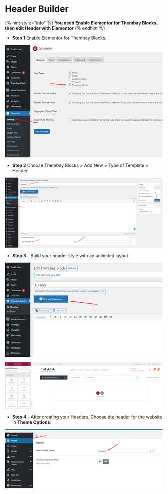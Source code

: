 # Header Builder

{% hint style="info" %}
**You need Enable Elementor for Thembay Blocks, then edit Header with Elementor**
{% endhint %}

* **Step 1** Enable Elementor for Thembay Blocks.

![](../.gitbook/assets/use-header1.png)

* **Step 2** Choose Thembay Blocks > Add New > Type of Template = Header

![](<../.gitbook/assets/import-data-header-1 (2).png>)

* **Step 3** - Build your header style with an unlimited layout

![](<../.gitbook/assets/import-data-header-2 (1).png>)

![](../.gitbook/assets/import-data-step10-6.png)

* **Step 4** - After creating your Headers. Choose the header for the website in **Theme Options**.

![](../.gitbook/assets/import-data-step10-8.png)
